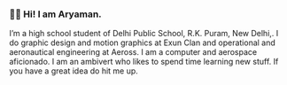 ### 👋🏻 Hi! I am Aryaman. 

I’m a high school student of Delhi Public School, R.K. Puram, New Delhi,. I do graphic design and motion graphics at Exun Clan and operational and aeronautical engineering at Aeross. I am a computer and aerospace aficionado. I am an ambivert who likes to spend time learning new stuff. If you have a great idea do hit me up.

